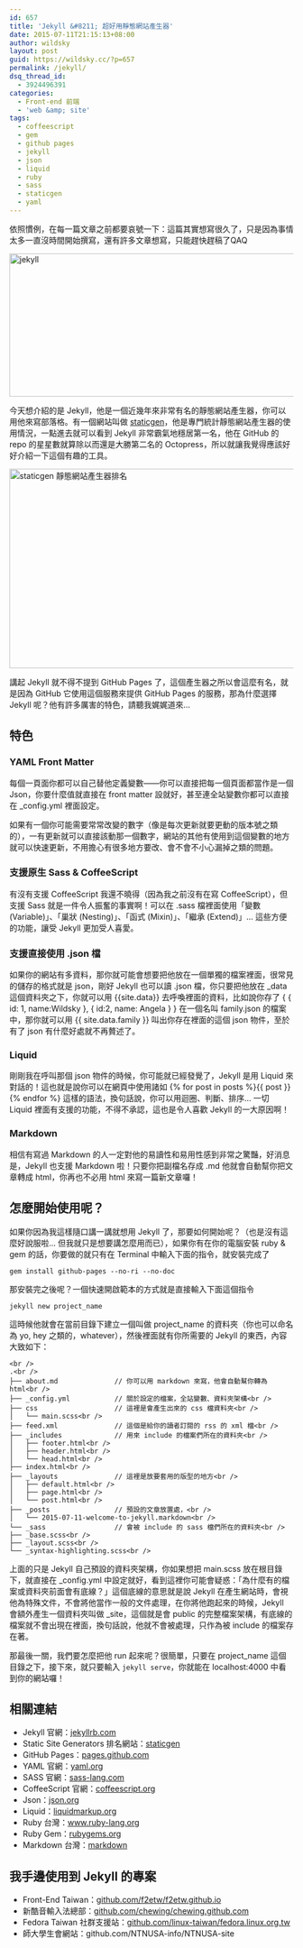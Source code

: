 ```yaml
---
id: 657
title: 'Jekyll &#8211; 超好用靜態網站產生器'
date: 2015-07-11T21:15:13+08:00
author: wildsky
layout: post
guid: https://wildsky.cc/?p=657
permalink: /jekyll/
dsq_thread_id:
  - 3924496391
categories:
  - Front-end 前端
  - 'web &amp; site'
tags:
  - coffeescript
  - gem
  - github pages
  - jekyll
  - json
  - liquid
  - ruby
  - sass
  - staticgen
  - yaml
---
```

<div class="pf-content">
  <p>
    依照慣例，在每一篇文章之前都要哀號一下：這篇其實想寫很久了，只是因為事情太多一直沒時間開始撰寫，還有許多文章想寫，只能趕快趕稿了QAQ
  </p>

  <p>
    <a href="http://wildsky.cc/blog-images/2015/07/jekyll.png"><img class="alignnone size-full wp-image-675" src="http://wildsky.cc/blog-images/2015/07/jekyll.png" alt="jekyll" width="573" height="254" srcset="http://wildsky.cc/blog-images/2015/07/jekyll-300x133.png 300w, http://wildsky.cc/blog-images/2015/07/jekyll.png 573w" sizes="(max-width: 573px) 100vw, 573px" /></a>
  </p>

  <p>
    今天想介紹的是 Jekyll，他是一個近幾年來非常有名的靜態網站產生器，你可以用他來寫部落格。有一個網站叫做 <a href="https://www.staticgen.com/">staticgen</a>，他是專門統計靜態網站產生器的使用情況，一點進去就可以看到 Jekyll 非常霸氣地穩居第一名，他在 GitHub 的 repo 的星星數就算除以而還是大勝第二名的 Octopress，所以就讓我覺得應該好好介紹一下這個有趣的工具。
  </p>

  <p>
    <a href="http://wildsky.cc/blog-images/2015/07/2015-07-11-19-40-00-的螢幕擷圖.png"><img class="alignnone size-large wp-image-674" src="http://wildsky.cc/blog-images/2015/07/2015-07-11-19-40-00-的螢幕擷圖-1024x576.png" alt="staticgen 靜態網站產生器排名" width="629" height="354" srcset="http://wildsky.cc/blog-images/2015/07/2015-07-11-19-40-00-的螢幕擷圖-300x169.png 300w, http://wildsky.cc/blog-images/2015/07/2015-07-11-19-40-00-的螢幕擷圖-1024x576.png 1024w, http://wildsky.cc/blog-images/2015/07/2015-07-11-19-40-00-的螢幕擷圖-900x506.png 900w, http://wildsky.cc/blog-images/2015/07/2015-07-11-19-40-00-的螢幕擷圖-1280x720.png 1280w, http://wildsky.cc/blog-images/2015/07/2015-07-11-19-40-00-的螢幕擷圖.png 1366w" sizes="(max-width: 629px) 100vw, 629px" /></a>
  </p>

  <p>
    <!--more 讓我們繼續看下去～～ -->
  </p>

  <p>
    講起 Jekyll 就不得不提到 GitHub Pages 了，這個產生器之所以會這麼有名，就是因為 GitHub 它使用這個服務來提供 GitHub Pages 的服務，那為什麼選擇 Jekyll 呢？他有許多厲害的特色，請聽我娓娓道來…
  </p>

  <h2>
    特色
  </h2>

  <h3>
    YAML Front Matter
  </h3>

  <p>
    每個一頁面你都可以自己替他定義變數——你可以直接把每一個頁面都當作是一個 Json，你要什麼值就直接在 front matter 設就好，甚至連全站變數你都可以直接在 _config.yml 裡面設定。
  </p>

  <p>
    如果有一個你可能需要常常改變的數字（像是每次更新就要更動的版本號之類的），一有更新就可以直接該動那一個數字，網站的其他有使用到這個變數的地方就可以快速更新，不用擔心有很多地方要改、會不會不小心漏掉之類的問題。
  </p>

  <h3>
    支援原生 Sass & CoffeeScript
  </h3>

  <p>
    有沒有支援 CoffeeScript 我還不曉得（因為我之前沒有在寫 CoffeeScript），但支援 Sass 就是一件令人振奮的事實啊！可以在 .sass 檔裡面使用「變數 (Variable)」、「巢狀 (Nesting)」、「函式 (Mixin)」、「繼承 (Extend)」&#8230; 這些方便的功能，讓受 Jekyll 更加受人喜愛。
  </p>

  <h3>
    支援直接使用 .json 檔
  </h3>

  <p>
    如果你的網站有多資料，那你就可能會想要把他放在一個單獨的檔案裡面，很常見的儲存的格式就是 json，剛好 Jekyll 也可以讀 .json 檔，你只要把他放在 _data 這個資料夾之下，你就可以用 {{<span class="pl-s1">site.<span class="pl-c1">data</span></span>}} 去呼喚裡面的資料，比如說你存了 { { id: 1, name:Wildsky }, { id:2, name: Angela } } 在一個名叫 family.json 的檔案中，那你就可以用 {{ site.data.family }} 叫出你存在裡面的這個 json 物件，至於有了 json 有什麼好處就不再贅述了。
  </p>

  <h3>
    Liquid
  </h3>

  <p>
    剛剛我在呼叫那個 json 物件的時候，你可能就已經發覺了，Jekyll 是用 Liquid 來對話的！這也就是說你可以在網頁中使用諸如 {% for post in posts %}{{ post }}{% endfor %} 這樣的語法，換句話說，你可以用迴圈、判斷、排序… 一切 Liquid 裡面有支援的功能，不得不承認，這也是令人喜歡 Jekyll 的一大原因啊！
  </p>

  <h3>
    Markdown
  </h3>

  <p>
    相信有寫過 Markdown 的人一定對他的易讀性和易用性感到非常之驚豔，好消息是，Jekyll 也支援 Markdown 啦！只要你把副檔名存成 .md 他就會自動幫你把文章轉成 html，你再也不必用 html 來寫一篇新文章囉！
  </p>

  <h2>
    怎麼開始使用呢？
  </h2>

  <p>
    如果你因為我這樣隨口講一講就想用 Jekyll 了，那要如何開始呢？（也是沒有這麼好說服啦… 但我就只是想要講怎麼用而已），如果你有在你的電腦安裝 ruby & gem 的話，你要做的就只有在 Terminal 中輸入下面的指令，就安裝完成了
  </p>

  <p>
    <code>gem install github-pages --no-ri --no-doc</code>
  </p>

  <p>
    那安裝完之後呢？一個快速開啟範本的方式就是直接輸入下面這個指令
  </p>

  <p>
    <code>jekyll new project_name</code>
  </p>

  <p>
    這時候他就會在當前目錄下建立一個叫做 project_name 的資料夾（你也可以命名為 yo, hey 之類的，whatever），然後裡面就有你所需要的 Jekyll 的東西，內容大致如下：
  </p>

  <p>
    <code class="block">&lt;br />
.&lt;br />
├── about.md              // 你可以用 markdown 來寫，他會自動幫你轉為 html&lt;br />
├── _config.yml           // 關於設定的檔案，全站變數、資料夾架構&lt;br />
├── css                   // 這裡是會產生出來的 css 檔資料夾&lt;br />
│   └── main.scss&lt;br />
├── feed.xml              // 這個是給你的讀者訂閱的 rss 的 xml 檔&lt;br />
├── _includes             // 用來 include 的檔案們所在的資料夾&lt;br />
│   ├── footer.html&lt;br />
│   ├── header.html&lt;br />
│   └── head.html&lt;br />
├── index.html&lt;br />
├── _layouts              // 這裡是放要套用的版型的地方&lt;br />
│   ├── default.html&lt;br />
│   ├── page.html&lt;br />
│   └── post.html&lt;br />
├── _posts                // 預設的文章放置處，&lt;br />
│   └── 2015-07-11-welcome-to-jekyll.markdown&lt;br />
└── _sass                 // 會被 include 的 sass 檔們所在的資料夾&lt;br />
├── _base.scss&lt;br />
├── _layout.scss&lt;br />
└── _syntax-highlighting.scss&lt;br />
</code>
  </p>

  <p>
    上面的只是 Jekyll 自己預設的資料夾架構，你如果想把 main.scss 放在根目錄下，就直接在 _config.yml 中設定就好，看到這裡你可能會疑惑：「為什麼有的檔案或資料夾前面會有底線？」這個底線的意思就是說 Jekyll 在產生網站時，會視他為特殊文件，不會將他當作一般的文件處理，在你將他跑起來的時候，Jekyll 會額外產生一個資料夾叫做 _site，這個就是會 public 的完整檔案架構，有底線的檔案就不會出現在裡面，換句話說，他就不會被處理，只作為被 include 的檔案存在著。
  </p>

  <p>
    那最後一關，我們要怎麼把他 run 起來呢？很簡單，只要在 project_name 這個目錄之下，接下來，就只要輸入 <code>jekyll serve</code>，你就能在 localhost:4000 中看到你的網站囉！
  </p>

  <h2>
    相關連結
  </h2>

  <ul>
    <li>
      Jekyll 官網：<a href="http://jekyllrb.com/">jekyllrb.com</a>
    </li>
    <li>
      Static Site Generators 排名網站：<a href="https://www.staticgen.com/">staticgen</a>
    </li>
    <li>
      GitHub Pages：<a href="https://pages.github.com/">pages.github.com</a>
    </li>
    <li>
      YAML 官網：<a href="http://yaml.org/">yaml.org</a>
    </li>
    <li>
      SASS 官網：<a href="http://sass-lang.com/">sass-lang.com</a>
    </li>
    <li>
      CoffeeScript 官網：<a href="http://coffeescript.org/">coffeescript.org</a>
    </li>
    <li>
      Json：<a href="http://json.org/">json.org</a>
    </li>
    <li>
      Liquid：<a href="http://liquidmarkup.org/">liquidmarkup.org</a>
    </li>
    <li>
      Ruby 台灣：<a href="https://www.ruby-lang.org/zh_tw/">www.ruby-lang.org</a>
    </li>
    <li>
      Ruby Gem：<a href="https://rubygems.org/">rubygems.org</a>
    </li>
    <li>
      Markdown 台灣：<a href="http://markdown.tw/">markdown</a>
    </li>
  </ul>

  <h2>
    我手邊使用到 Jekyll 的專案
  </h2>

  <ul>
    <li>
      Front-End Taiwan：<a href="https://github.com/f2etw/f2etw.github.io">github.com/f2etw/f2etw.github.io</a>
    </li>
    <li>
      新酷音輸入法總部：<a href="https://github.com/chewing/chewing.github.com">github.com/chewing/chewing.github.com</a>
    </li>
    <li>
      Fedora Taiwan 社群支援站：<a href="https://github.com/linux-taiwan/fedora.linux.org.tw/">github.com/linux-taiwan/fedora.linux.org.tw</a>
    </li>
    <li>
      師大學生會網站：github.com/NTNUSA-info/NTNUSA-site
    </li>
  </ul>
</div>
